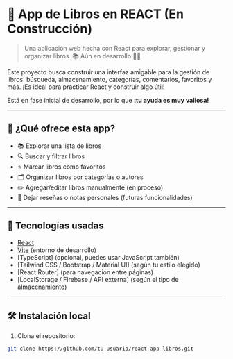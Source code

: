 # 📖 App de Libros en REACT (En Construcción)

> Una aplicación web hecha con React para explorar, gestionar y organizar libros. 📚 Aún en desarrollo 👷‍♂️

Este proyecto busca construir una interfaz amigable para la gestión de libros: búsqueda, almacenamiento, categorías, comentarios, favoritos y más. ¡Es ideal para practicar React y construir algo útil!

Está en fase inicial de desarrollo, por lo que **¡tu ayuda es muy valiosa!**

---

## 🧩 ¿Qué ofrece esta app?

- 📚 Explorar una lista de libros
- 🔍 Buscar y filtrar libros
- ⭐ Marcar libros como favoritos
- 🗂️ Organizar libros por categorías o autores
- ✏️ Agregar/editar libros manualmente (en proceso)
- 📝 Dejar reseñas o notas personales (futuras funcionalidades)

---

## 🚀 Tecnologías usadas

- [React](https://reactjs.org/ )
- [Vite](https://vitejs.dev/ ) (entorno de desarrollo)
- [TypeScript] (opcional, puedes usar JavaScript también)
- [Tailwind CSS / Bootstrap / Material UI] (según tu estilo elegido)
- [React Router] (para navegación entre páginas)
- [LocalStorage / Firebase / API externa] (según el tipo de almacenamiento)

---

## 🛠️ Instalación local

1. Clona el repositorio:

```bash
git clone https://github.com/tu-usuario/react-app-libros.git 
